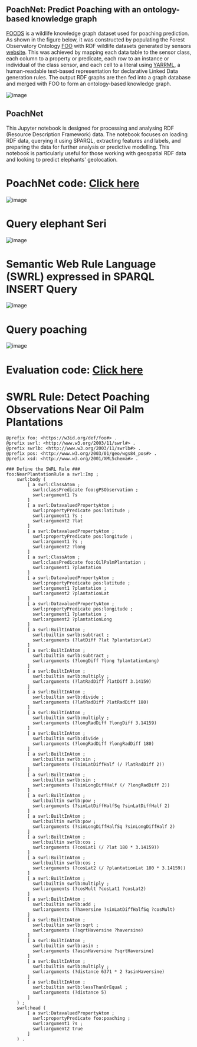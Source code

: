 ## PoachNet: Predict Poaching with an ontology-based knowledge graph

[FOODS](https://naeima.github.io/fooKG/) is a wildlife knowledge graph dataset used for poaching prediction. As shown in the figure below, it was constructed by populating the Forest Observatory Ontology [FOO](https://w3id.org/def/foo#) with RDF wildlife datasets generated by sensors [website](https://ontology.forest-observatory.cardiff.ac.uk). This was achieved by mapping each data table to the sensor class, each column to a property or predicate, each row to an instance or individual of the class sensor, and each cell to a literal using [YARRML](https://rml.io/yarrrml/), a human-readable text-based representation for declarative Linked Data generation rules. The output RDF graphs are then fed into a graph database and merged with FOO to form an ontology-based knowledge graph.

![image](https://github.com/Naeima/PoachNet/blob/ed7689e9128f9bf37cf51e5cdf7bc5c70d86e07e/KGBuild.png)


## PoachNet 

This Jupyter notebook is designed for processing and analysing RDF (Resource Description Framework) data. The notebook focuses on loading RDF data, querying it using SPARQL, extracting features and labels, and preparing the data for further analysis or predictive modelling. This notebook is particularly useful for those working with geospatial RDF data and looking to predict elephants' geolocation. 

# PoachNet code: [Click here](https://github.com/Naeima/PoachNet/blob/e21c46c0698c39fa626096ab650d506716c1682d/PoachNet.ipynb)


![image](https://github.com/Naeima/PoachNet/blob/6416298db13ed86751840e0a68ded5f63cf3179c/PoachNet.png)

# Query elephant Seri

![image](https://github.com/Naeima/PoachNet/blob/f59fba205a473eaeb19f24192fc45e38c5db0dd3/SelectSeri.png)


# Semantic Web Rule Language (SWRL) expressed in SPARQL INSERT Query 
![image](https://github.com/Naeima/PoachNet/blob/3330ff6bf2d8a09d4d6cc85aa0235c30f6cc2f36/SWRL.png)

# Query poaching 

![image](https://github.com/Naeima/PoachNet/blob/7b7ceca4a5b0ee82ea61bceb73722cb108e78452/SelectPoaching.png)

# Evaluation code: [Click here](https://github.com/Naeima/PoachNet/blob/bb4af1077d988d686796be60e0680154e02c244c/Linear_Regression%2C_Polynomial_and_VAR.ipynb)


# SWRL Rule: Detect Poaching Observations Near Oil Palm Plantations

```turtle
@prefix foo: <https://w3id.org/def/foo#> .
@prefix swrl: <http://www.w3.org/2003/11/swrl#> .
@prefix swrlb: <http://www.w3.org/2003/11/swrlb#> .
@prefix pos: <http://www.w3.org/2003/01/geo/wgs84_pos#> .
@prefix xsd: <http://www.w3.org/2001/XMLSchema#> .

### Define the SWRL Rule ###
foo:NearPlantationRule a swrl:Imp ;
    swrl:body (
        [ a swrl:ClassAtom ;
          swrl:classPredicate foo:gPSObservation ;
          swrl:argument1 ?s
        ]
        [ a swrl:DatavaluedPropertyAtom ;
          swrl:propertyPredicate pos:latitude ;
          swrl:argument1 ?s ;
          swrl:argument2 ?lat
        ]
        [ a swrl:DatavaluedPropertyAtom ;
          swrl:propertyPredicate pos:longitude ;
          swrl:argument1 ?s ;
          swrl:argument2 ?long
        ]
        [ a swrl:ClassAtom ;
          swrl:classPredicate foo:OilPalmPlantation ;
          swrl:argument1 ?plantation
        ]
        [ a swrl:DatavaluedPropertyAtom ;
          swrl:propertyPredicate pos:latitude ;
          swrl:argument1 ?plantation ;
          swrl:argument2 ?plantationLat
        ]
        [ a swrl:DatavaluedPropertyAtom ;
          swrl:propertyPredicate pos:longitude ;
          swrl:argument1 ?plantation ;
          swrl:argument2 ?plantationLong
        ]
        [ a swrl:BuiltInAtom ;
          swrl:builtin swrlb:subtract ;
          swrl:arguments (?latDiff ?lat ?plantationLat)
        ]
        [ a swrl:BuiltInAtom ;
          swrl:builtin swrlb:subtract ;
          swrl:arguments (?longDiff ?long ?plantationLong)
        ]
        [ a swrl:BuiltInAtom ;
          swrl:builtin swrlb:multiply ;
          swrl:arguments (?latRadDiff ?latDiff 3.14159)
        ]
        [ a swrl:BuiltInAtom ;
          swrl:builtin swrlb:divide ;
          swrl:arguments (?latRadDiff ?latRadDiff 180)
        ]
        [ a swrl:BuiltInAtom ;
          swrl:builtin swrlb:multiply ;
          swrl:arguments (?longRadDiff ?longDiff 3.14159)
        ]
        [ a swrl:BuiltInAtom ;
          swrl:builtin swrlb:divide ;
          swrl:arguments (?longRadDiff ?longRadDiff 180)
        ]
        [ a swrl:BuiltInAtom ;
          swrl:builtin swrlb:sin ;
          swrl:arguments (?sinLatDiffHalf (/ ?latRadDiff 2))
        ]
        [ a swrl:BuiltInAtom ;
          swrl:builtin swrlb:sin ;
          swrl:arguments (?sinLongDiffHalf (/ ?longRadDiff 2))
        ]
        [ a swrl:BuiltInAtom ;
          swrl:builtin swrlb:pow ;
          swrl:arguments (?sinLatDiffHalfSq ?sinLatDiffHalf 2)
        ]
        [ a swrl:BuiltInAtom ;
          swrl:builtin swrlb:pow ;
          swrl:arguments (?sinLongDiffHalfSq ?sinLongDiffHalf 2)
        ]
        [ a swrl:BuiltInAtom ;
          swrl:builtin swrlb:cos ;
          swrl:arguments (?cosLat1 (/ ?lat 180 * 3.14159))
        ]
        [ a swrl:BuiltInAtom ;
          swrl:builtin swrlb:cos ;
          swrl:arguments (?cosLat2 (/ ?plantationLat 180 * 3.14159))
        ]
        [ a swrl:BuiltInAtom ;
          swrl:builtin swrlb:multiply ;
          swrl:arguments (?cosMult ?cosLat1 ?cosLat2)
        ]
        [ a swrl:BuiltInAtom ;
          swrl:builtin swrlb:add ;
          swrl:arguments (?haversine ?sinLatDiffHalfSq ?cosMult)
        ]
        [ a swrl:BuiltInAtom ;
          swrl:builtin swrlb:sqrt ;
          swrl:arguments (?sqrtHaversine ?haversine)
        ]
        [ a swrl:BuiltInAtom ;
          swrl:builtin swrlb:asin ;
          swrl:arguments (?asinHaversine ?sqrtHaversine)
        ]
        [ a swrl:BuiltInAtom ;
          swrl:builtin swrlb:multiply ;
          swrl:arguments (?distance 6371 * 2 ?asinHaversine)
        ]
        [ a swrl:BuiltInAtom ;
          swrl:builtin swrlb:lessThanOrEqual ;
          swrl:arguments (?distance 5)
        ]
    ) ;
    swrl:head (
        [ a swrl:DatavaluedPropertyAtom ;
          swrl:propertyPredicate foo:poaching ;
          swrl:argument1 ?s ;
          swrl:argument2 true
        ]
    ) .
